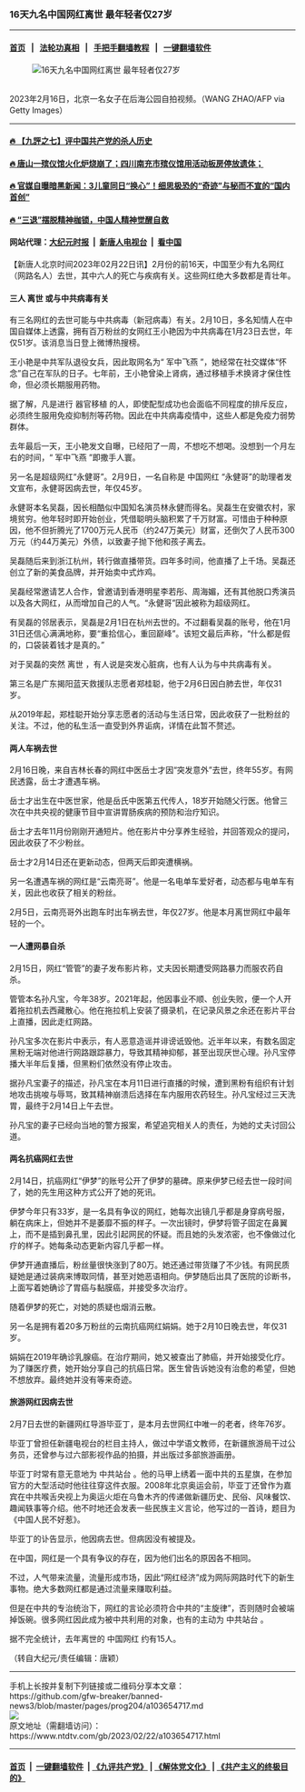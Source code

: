 ### 16天九名中国网红离世 最年轻者仅27岁
------------------------

#### [首页](https://github.com/gfw-breaker/banned-news3/blob/master/README.md) &nbsp;&nbsp;|&nbsp;&nbsp; [法轮功真相](https://github.com/begood0513/basic/blob/master/README.md)  &nbsp;&nbsp;|&nbsp;&nbsp; [手把手翻墙教程](https://github.com/gfw-breaker/guides/wiki)  &nbsp;&nbsp;|&nbsp;&nbsp; [一键翻墙软件](https://github.com/gfw-breaker/nogfw/blob/master/README.md)  



<div><div class="featured_image">
 <figure>
  <img alt="16天九名中国网红离世 最年轻者仅27岁" src="https://i.ntdtv.com/assets/uploads/2023/02/GettyImages-1247181267-800x450.jpg"/>
 </figure><br/>
 <span class="caption">
  2023年2月16日，北京一名女子在后海公园自拍视频。（WANG ZHAO/AFP via Getty Images）
 </span>
</div>
</div><hr/>

#### [ 🔥  【九評之七】评中国共产党的杀人历史](http://45.63.98.24:10000/videos/res1/news/../../res/jiuping/index.html?202302230500)

#### [ 🔥  唐山一殡仪馆火化炉烧崩了；四川南充市殡仪馆用活动板房停放遗体；](http://45.63.98.24:10000/videos/res1/news/../../res1/corona/index.html?202302230500)

#### [ 🔥  官媒自曝暗黑新闻：3儿童同日“换心”！细思极恐的“奇迹”与秘而不宣的“国内首创”](http://45.63.98.24:10000/videos/res1/news/../../res/Organs/index.html?202302230500)

#### [ 🔥  “三退”摆脱精神枷锁，中国人精神觉醒自救](http://45.63.98.24:10000/videos/res1/news/../../res1/tui/index.html?202302230500)

#### 网站代理：[大纪元时报](http://45.63.98.24:85/gb/?202302230500) &nbsp;|&nbsp; [新唐人电视台](http://45.63.98.24:8808/gb/?202302230500) &nbsp;|&nbsp; [看中国](http://45.63.98.24:8300/?202302230500)

<div><div class="post_content" itemprop="articleBody">
 <p>
  【新唐人北京时间2023年02月22日讯】2月份的前16天，中国至少有九名网红（网路名人）去世，其中六人的死亡与疾病有关。这些网红绝大多数都是青壮年。
 </p>
 <h4>
  三人
  <ok href="https://www.ntdtv.com/gb/离世.htm">
   离世
  </ok>
  或与中共病毒有关
 </h4>
 <p>
  有三名网红的去世可能与中共病毒（新冠病毒）有关。2月10日，多名知情人在中国自媒体上透露，拥有百万粉丝的女网红王小艳因为中共病毒在1月23日去世，年仅51岁。该消息当日登上微博热搜榜。
 </p>
 <p>
  王小艳是中共军队退役女兵，因此取网名为“
  <ok href="https://www.ntdtv.com/gb/军中飞燕.htm">
   军中飞燕
  </ok>
  ”，她经常在社交媒体“怀念”自己在军队的日子。七年前，王小艳曾染上肾病，通过移植手术换肾才保住性命，但必须长期服用药物。
 </p>
 <p>
  据了解，凡是进行
  <ok href="https://www.ntdtv.com/gb/器官移植.htm">
   器官移植
  </ok>
  的人，即使配型成功也会面临不同程度的排斥反应，必须终生服用免疫抑制剂等药物。因此在中共病毒疫情中，这些人都是免疫力弱势群体。
 </p>
 <p>
  去年最后一天，王小艳发文自曝，已经阳了一周，不想吃不想喝。没想到一个月左右的时间，“
  <ok href="https://www.ntdtv.com/gb/军中飞燕.htm">
   军中飞燕
  </ok>
  ”即撒手人寰。
 </p>
 <p>
  另一名是超级网红“永健哥”。2月9日，一名自称是
  <ok href="https://www.ntdtv.com/gb/中国网红.htm">
   中国网红
  </ok>
  “永健哥”的助理者发文宣布，永健哥因病去世，年仅45岁。
 </p>
 <p>
  永健哥本名吴磊，因长相酷似中国知名演员林永健而得名。吴磊生在安徽农村，家境贫穷。他年轻时即开始创业，凭借聪明头脑积累了千万财富。可惜由于种种原因，他不但折腾光了1700万元人民币（约247万美元）财富，还倒欠了人民币300万元（约44万美元）外债，以致妻子抛下他和孩子离去。
 </p>
 <p>
  吴磊随后来到浙江杭州，转行做直播带货。四年多时间，他直播了上千场。吴磊还创立了新的美食品牌，并开始卖中式炸鸡。
 </p>
 <p>
  吴磊经常邀请艺人合作，曾邀请到香港明星李若彤、周海媚，还有其他脱口秀演员以及各大网红，从而增加自己的人气。“永健哥”因此被称为超级网红。
 </p>
 <p>
  有吴磊的邻居表示，吴磊是2月1日在杭州去世的。不过翻看吴磊的账号，他在1月31日还信心满满地称，要“重拾信心，重回巅峰”。该短文最后声称，“什么都是假的，口袋装着钱才是真的。”
 </p>
 <p>
  对于吴磊的突然
  <ok href="https://www.ntdtv.com/gb/离世.htm">
   离世
  </ok>
  ，有人说是突发心脏病，也有人认为与中共病毒有关。
 </p>
 <p>
  第三名是广东揭阳蓝天救援队志愿者郑桂聪，他于2月6日因白肺去世，年仅31岁。
 </p>
 <p>
  从2019年起，郑桂聪开始分享志愿者的活动与生活日常，因此收获了一批粉丝的关注。不过，他的私生活一直受到外界诟病，详情在此暂不赘述。
 </p>
 <h4>
  两人车祸去世
 </h4>
 <p>
  2月16日晚，来自吉林长春的网红中医岳士才因“突发意外”去世，终年55岁。有网民透露，岳士才遭遇车祸。
 </p>
 <p>
  岳士才出生在中医世家，他是岳氏中医第五代传人，18岁开始随父行医。他曾三次在中共央视的健康节目中宣讲胃肠疾病的预防和治疗知识。
 </p>
 <p>
  岳士才去年11月份刚刚开通短片。他在影片中分享养生经验，并回答观众的提问，因此收获了不少粉丝。
 </p>
 <p>
  岳士才2月14日还在更新动态，但两天后即突遭横祸。
 </p>
 <p>
  另一名遭遇车祸的网红是“云南亮哥”。他是一名电单车爱好者，动态都与电单车有关，因此也收获了相关的粉丝。
 </p>
 <p>
  2月5日，云南亮哥外出跑车时出车祸去世，年仅27岁。他是本月离世网红中最年轻的一个。
 </p>
 <h4>
  一人遭网暴自杀
 </h4>
 <p>
  2月15日，网红“管管”的妻子发布影片称，丈夫因长期遭受网路暴力而服农药自杀。
 </p>
 <p>
  管管本名孙凡宝，今年38岁。2021年起，他因事业不顺、创业失败，便一个人开着拖拉机去西藏散心。他在拖拉机上安装了摄录机，在记录风景之余还在影片平台上直播，因此走红网路。
 </p>
 <p>
  孙凡宝多次在影片中表示，有人恶意造谣并诽谤诋毁他。近半年以来，有数名固定黑粉无端对他进行网路跟踪暴力，导致其精神抑郁，甚至出现厌世心理。孙凡宝停播大半年后复播，但黑粉们依然没有停止攻击。
 </p>
 <p>
  据孙凡宝妻子的描述，孙凡宝在本月11日进行直播的时候，遭到黑粉有组织有计划地攻击挑唆与辱骂，致其精神崩溃后选择在车内服用农药轻生。孙凡宝经过三天洗胃，最终于2月14日上午去世。
 </p>
 <p>
  孙凡宝的妻子已经向当地的警方报案，希望追究相关人的责任，为她的丈夫讨回公道。
 </p>
 <h4>
  两名抗癌网红去世
 </h4>
 <p>
  2月14日，抗癌网红“伊梦”的账号公开了伊梦的墓碑。原来伊梦已经去世一段时间了，她的先生用这种方式公开了她的死讯。
 </p>
 <p>
  伊梦今年只有33岁，是一名具有争议的网红，她每次出镜几乎都是身穿病号服，躺在病床上，但她并不是萎靡不振的样子。一次出镜时，伊梦将管子固定在鼻翼上，而不是插到鼻孔里，因此引起网民的怀疑。而且她的头发浓密，也不像做过化疗的样子。她每条动态更新内容几乎都一样。
 </p>
 <p>
  伊梦开通直播后，粉丝量很快涨到了80万。她还通过带货赚了不少钱。有网民质疑她是通过装病来博取同情，甚至对她恶语相向。伊梦随后出具了医院的诊断书，上面写着她确诊了胃癌与黏膜癌，并接受多次治疗。
 </p>
 <p>
  随着伊梦的死亡，对她的质疑也烟消云散。
 </p>
 <p>
  另一名是拥有着20多万粉丝的云南抗癌网红娟娟。她于2月10日晚去世，年仅31岁。
 </p>
 <p>
  娟娟在2019年确诊乳腺癌。在治疗期间，她又被查出了肺癌，并开始接受化疗。为了赚医疗费，她开始分享自己的抗癌日常。医生曾告诉她没有治愈的希望，但她不想放弃。最终她并没有等来奇迹。
 </p>
 <h4>
  旅游网红因病去世
 </h4>
 <p>
  2月7日去世的新疆网红导游毕亚丁，是本月去世网红中唯一的老者，终年76岁。
 </p>
 <p>
  毕亚丁曾担任新疆电视台的栏目主持人，做过中学语文教师，在新疆旅游局干过公务员，还曾参与过六部影视作品的拍摄，并出版过多部旅游画册。
 </p>
 <p>
  毕亚丁时常有意无意地为
  <ok href="https://www.ntdtv.com/gb/中共站台.htm">
   中共站台
  </ok>
  。他的马甲上绣着一面中共的五星旗，在参加官方的大型活动时他往往穿这件衣服。2008年北京奥运会前，毕亚丁还曾作为嘉宾在中共喉舌央视上为奥运火炬在乌鲁木齐的传递做新疆历史、民俗、风味餐饮、趣闻轶事等介绍。他不时地还会发表一些民族主义言论，他写过的一首诗，题目为《中国人民不好惹》。
 </p>
 <p>
  毕亚丁的讣告显示，他因病去世。但病因没有被提及。
 </p>
 <p>
  在中国，网红是一个具有争议的存在，因为他们出名的原因各不相同。
 </p>
 <p>
  不过，人气带来流量，流量形成市场，因此“网红经济”成为网际网路时代下的新生事物。绝大多数网红都是通过流量来赚取利益。
 </p>
 <p>
  但是在中共的专治统治下，网红的言论必须符合中共的“主旋律”，否则随时会被端掉饭碗。很多网红因此成为被中共利用的对象，也有的主动为
  <ok href="https://www.ntdtv.com/gb/中共站台.htm">
   中共站台
  </ok>
  。
 </p>
 <p>
  据不完全统计，去年离世的
  <ok href="https://www.ntdtv.com/gb/中国网红.htm">
   中国网红
  </ok>
  约有15人。
 </p>
 <p>
  （转自大纪元/责任编辑：唐颖）
 </p>
 <div class="single_ad">
 </div>
</div>
</div>
<hr/>
手机上长按并复制下列链接或二维码分享本文章：<br/>
https://github.com/gfw-breaker/banned-news3/blob/master/pages/prog204/a103654717.md <br/>
<a href='https://github.com/gfw-breaker/banned-news3/blob/master/pages/prog204/a103654717.md'><img src='https://github.com/gfw-breaker/banned-news3/blob/master/pages/prog204/a103654717.md.png'/></a> <br/>
原文地址（需翻墙访问）：https://www.ntdtv.com/gb/2023/02/22/a103654717.html


------------------------
#### [首页](https://github.com/gfw-breaker/banned-news3/blob/master/README.md) &nbsp;|&nbsp; [一键翻墙软件](https://github.com/gfw-breaker/nogfw/blob/master/README.md) &nbsp;| [《九评共产党》](https://github.com/gfw-breaker/9ping.md/blob/master/README.md#九评之一评共产党是什么) | [《解体党文化》](https://github.com/gfw-breaker/jtdwh.md/blob/master/README.md) | [《共产主义的终极目的》](https://github.com/gfw-breaker/gczydzjmd.md/blob/master/README.md)


<img src='http://gfw-breaker.win/banned-news3/pages/prog204/a103654717.md' width='0px' height='0px'/>